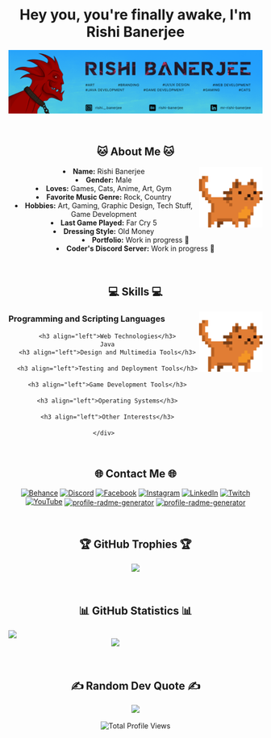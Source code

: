 <body>
<center>
  <div>
    <h1 align="center">Hey you, you're finally awake, I'm Rishi Banerjee</h1>
    <p align="center">
    <img src="https://github.com/QwertyFusion/QwertyFusion/blob/main/images/banner-image.png" alt="Banner Image of Rishi's Profile"/>
    </p>
  </div>
  
  <div>
    <br>
    <h2 align="center"> 🐱 About Me 🐱 </h2>
    <div align="center">
      <img src="https://github.com/QwertyFusion/QwertyFusion/blob/main/images/cat-jump.gif" alt="Pixelated Cat Jumping" width="25%" height="25%" align="right">
    </div>
    <li>
      <b>Name:</b> Rishi Banerjee
    </li>
    <li>
      <b>Gender:</b> Male
    </li>
    <li>
      <b>Loves:</b> Games, Cats, Anime, Art, Gym
    </li>
    <li>
      <b>Favorite Music Genre:</b> Rock, Country
    </li>
    <li>
      <b>Hobbies:</b> Art, Gaming, Graphic Design, Tech Stuff, Game Development
    </li>
    <li>
      <b>Last Game Played:</b> Far Cry 5
    </li>
    <li>
      <b>Dressing Style:</b> Old Money
    </li>
    <li>
      <b>Portfolio:</b> Work in progress 🚧
    </li>
    <li>
      <b>Coder's Discord Server:</b> Work in progress 🚧
    </li>
  </div>

  <div>
    <br><br>
    <h2 align="center"> 💻 Skills 💻 </h2>
    <div align="center">
      <img src="https://github.com/QwertyFusion/QwertyFusion/blob/main/images/cat-jump.gif" alt="Pixelated Cat Jumping" width="25%" height="25%" align="right">
    </div>
    <div width="60%">
      <h3 align="left">Programming and Scripting Languages</h3>
  
      <h3 align="left">Web Technologies</h3>
      Java
      <h3 align="left">Design and Multimedia Tools</h3>
  
      <h3 align="left">Testing and Deployment Tools</h3>
  
      <h3 align="left">Game Development Tools</h3>
  
      <h3 align="left">Operating Systems</h3>
  
      <h3 align="left">Other Interests</h3>
      
    </div>
  </div>


<div>
    <br>
    <h2 align="center"> 🌐 Contact Me 🌐 </h2>
  
  [![Behance](https://img.shields.io/badge/Behance-1769ff?logo=behance&logoColor=white)](https://behance.net/rishi-banerjee) 
  [![Discord](https://img.shields.io/badge/Discord-%237289DA.svg?logo=discord&logoColor=white)](https://discord.gg/VEAeTtMzYS) 
  [![Facebook](https://img.shields.io/badge/Facebook-%231877F2.svg?logo=Facebook&logoColor=white)](https://facebook.com/rishibanerjee01) 
  [![Instagram](https://img.shields.io/badge/Instagram-%23E4405F.svg?logo=Instagram&logoColor=white)](https://instagram.com/rishi._.banerjee) 
  [![LinkedIn](https://img.shields.io/badge/LinkedIn-%230077B5.svg?logo=linkedin&logoColor=white)](https://linkedin.com/in/mr-rishi-banerjee) 
  [![Twitch](https://img.shields.io/badge/Twitch-%239146FF.svg?logo=Twitch&logoColor=white)](https://twitch.tv/qwertyfusion) 
  [![YouTube](https://img.shields.io/badge/YouTube-%23FF0000.svg?logo=YouTube&logoColor=white)](https://youtube.com/@UCde9WBZi_1U64Xv-Wc3WXPA) 
    <a href="https://www.hackerrank.com/rishibanerjee10" target="blank"><img align="center" src=https://raw.githubusercontent.com/rahuldkjain/github-profile-readme-generator/master/src/images/icons/Social/hackerrank.svg alt="profile-radme-generator" height="30" width="40" /></a> 
    <a href="https://www.leetcode.com/rishi-banerjee" target="blank"><img align="center" src=https://raw.githubusercontent.com/rahuldkjain/github-profile-readme-generator/master/src/images/icons/Social/leet-code.svg alt="profile-radme-generator" height="30" width="40" /></a> </p>
  </div>

  <div>
    <br>
    <h2 align="center"> 🏆 GitHub Trophies 🏆 </h2>
    
  ![](https://github-profile-trophy.vercel.app/?username=QwertyFusion&theme=monokai&no-frame=true&no-bg=true&margin-w=4)
  </div>

  <div>
    <br>
    <h2 align="center"> 📊 GitHub Statistics 📊 </h2>
    <p>
        <img align="left" height="auto" width="300" src="https://github-readme-stats.vercel.app/api?username=QwertyFusion&theme=dark&hide_border=true&include_all_commits=true&count_private=true" />
    </p>
    <p>
        <img align="right" height="auto" width="300" src="https://github-readme-streak-stats.herokuapp.com/?user=QwertyFusion&theme=dark&hide_border=true" />
    </p>
    <br clear="both">
</div>

<div align="center">
    <br><br>
    <h2 align="center"> ✍️ Random Dev Quote ✍️ </h2>
    <p>
        <img src="https://quotes-github-readme.vercel.app/api?type=horizontal&theme=dark" />
    </p>
</div>



  <img height="auto" src="https://komarev.com/ghpvc/?username=QwertyFusion&label=Profile%20views&color=D70040&style=for-the-badge" alt="Total Profile Views" />
</body>
